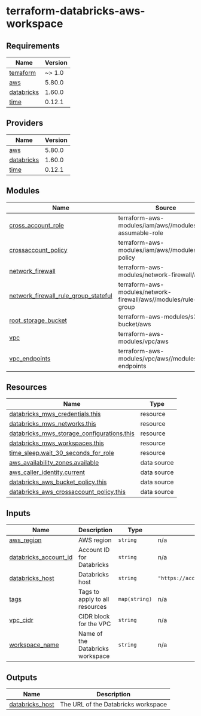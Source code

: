 # terraform-databricks-aws-workspace

<!-- BEGIN_TF_DOCS -->
## Requirements

| Name | Version |
|------|---------|
| <a name="requirement_terraform"></a> [terraform](#requirement\_terraform) | ~> 1.0 |
| <a name="requirement_aws"></a> [aws](#requirement\_aws) | 5.80.0 |
| <a name="requirement_databricks"></a> [databricks](#requirement\_databricks) | 1.60.0 |
| <a name="requirement_time"></a> [time](#requirement\_time) | 0.12.1 |

## Providers

| Name | Version |
|------|---------|
| <a name="provider_aws"></a> [aws](#provider\_aws) | 5.80.0 |
| <a name="provider_databricks"></a> [databricks](#provider\_databricks) | 1.60.0 |
| <a name="provider_time"></a> [time](#provider\_time) | 0.12.1 |

## Modules

| Name | Source | Version |
|------|--------|---------|
| <a name="module_cross_account_role"></a> [cross\_account\_role](#module\_cross\_account\_role) | terraform-aws-modules/iam/aws//modules/iam-assumable-role | 5.48.0 |
| <a name="module_crossaccount_policy"></a> [crossaccount\_policy](#module\_crossaccount\_policy) | terraform-aws-modules/iam/aws//modules/iam-policy | 5.48.0 |
| <a name="module_network_firewall"></a> [network\_firewall](#module\_network\_firewall) | terraform-aws-modules/network-firewall/aws | 1.0.2 |
| <a name="module_network_firewall_rule_group_stateful"></a> [network\_firewall\_rule\_group\_stateful](#module\_network\_firewall\_rule\_group\_stateful) | terraform-aws-modules/network-firewall/aws//modules/rule-group | 1.0.2 |
| <a name="module_root_storage_bucket"></a> [root\_storage\_bucket](#module\_root\_storage\_bucket) | terraform-aws-modules/s3-bucket/aws | 4.2.2 |
| <a name="module_vpc"></a> [vpc](#module\_vpc) | terraform-aws-modules/vpc/aws | 5.16.0 |
| <a name="module_vpc_endpoints"></a> [vpc\_endpoints](#module\_vpc\_endpoints) | terraform-aws-modules/vpc/aws//modules/vpc-endpoints | 5.16.0 |

## Resources

| Name | Type |
|------|------|
| [databricks_mws_credentials.this](https://registry.terraform.io/providers/databricks/databricks/1.60.0/docs/resources/mws_credentials) | resource |
| [databricks_mws_networks.this](https://registry.terraform.io/providers/databricks/databricks/1.60.0/docs/resources/mws_networks) | resource |
| [databricks_mws_storage_configurations.this](https://registry.terraform.io/providers/databricks/databricks/1.60.0/docs/resources/mws_storage_configurations) | resource |
| [databricks_mws_workspaces.this](https://registry.terraform.io/providers/databricks/databricks/1.60.0/docs/resources/mws_workspaces) | resource |
| [time_sleep.wait_30_seconds_for_role](https://registry.terraform.io/providers/hashicorp/time/0.12.1/docs/resources/sleep) | resource |
| [aws_availability_zones.available](https://registry.terraform.io/providers/hashicorp/aws/5.80.0/docs/data-sources/availability_zones) | data source |
| [aws_caller_identity.current](https://registry.terraform.io/providers/hashicorp/aws/5.80.0/docs/data-sources/caller_identity) | data source |
| [databricks_aws_bucket_policy.this](https://registry.terraform.io/providers/databricks/databricks/1.60.0/docs/data-sources/aws_bucket_policy) | data source |
| [databricks_aws_crossaccount_policy.this](https://registry.terraform.io/providers/databricks/databricks/1.60.0/docs/data-sources/aws_crossaccount_policy) | data source |

## Inputs

| Name | Description | Type | Default | Required |
|------|-------------|------|---------|:--------:|
| <a name="input_aws_region"></a> [aws\_region](#input\_aws\_region) | AWS region | `string` | n/a | yes |
| <a name="input_databricks_account_id"></a> [databricks\_account\_id](#input\_databricks\_account\_id) | Account ID for Databricks | `string` | n/a | yes |
| <a name="input_databricks_host"></a> [databricks\_host](#input\_databricks\_host) | Databricks host | `string` | `"https://accounts.cloud.databricks.com"` | no |
| <a name="input_tags"></a> [tags](#input\_tags) | Tags to apply to all resources | `map(string)` | n/a | yes |
| <a name="input_vpc_cidr"></a> [vpc\_cidr](#input\_vpc\_cidr) | CIDR block for the VPC | `string` | n/a | yes |
| <a name="input_workspace_name"></a> [workspace\_name](#input\_workspace\_name) | Name of the Databricks workspace | `string` | n/a | yes |

## Outputs

| Name | Description |
|------|-------------|
| <a name="output_databricks_host"></a> [databricks\_host](#output\_databricks\_host) | The URL of the Databricks workspace |
<!-- END_TF_DOCS -->
